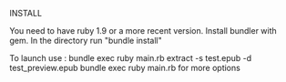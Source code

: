 INSTALL

You need to have ruby 1.9 or a more recent version.
Install bundler with gem.
In the directory run  "bundle install"

To launch use : bundle exec ruby main.rb extract -s test.epub -d test_preview.epub
bundle exec ruby main.rb for more options
